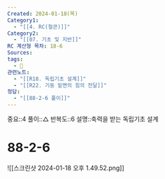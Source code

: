 ```yaml
---
Created: 2024-01-18(목)
Category1:
  - "[[4. RC(철콘)]]"
Category2:
  - "[[07. 기초 및 지반]]"
RC 계산형 목차: 18-6
Sources: 
tags:
  - 🧮
관련노트:
  - "[[R18. 독립기초 설계]]"
  - "[[R22. 기둥 밑면의 힘의 전달]]"
정답:
  - "[[88-2-6 풀이]]"
---
```

중요::4
풀이::△
반복도::6
설명::축력을 받는 독립기초 설계


#  88-2-6

![[스크린샷 2024-01-18 오후 1.49.52.png]]